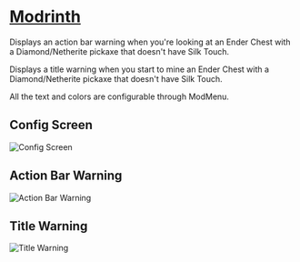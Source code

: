# [Modrinth](https://modrinth.com/mod/NoFortuneEnderChest)

Displays an action bar warning when you're looking at an Ender Chest with a Diamond/Netherite pickaxe that doesn't have Silk Touch.

Displays a title warning when you start to mine an Ender Chest with a Diamond/Netherite pickaxe that doesn't have Silk Touch.

All the text and colors are configurable through ModMenu.

## Config Screen
![Config Screen](https://cdn.modrinth.com/data/cached_images/6607a1268a7b3243e57812d204b6cd0cfa9e92e7.png)

## Action Bar Warning
![Action Bar Warning](https://cdn.modrinth.com/data/cached_images/6607a1268a7b3243e57812d204b6cd0cfa9e92e7.png)

## Title Warning
![Title Warning](https://cdn.modrinth.com/data/cached_images/a0a9142e0c53e66fd282c60eef5d6ee349e84cba.png)